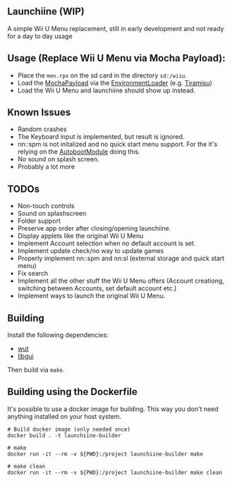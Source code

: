 ## Launchiine (WIP)

A simple Wii U Menu replacement, still in early development and not ready for a day to day usage

## Usage (Replace Wii U Menu via Mocha Payload):
- Place the `men.rpx` on the sd card in the directory `sd:/wiiu`.
- Load the [MochaPayload](https://github.com/wiiu-env/MochaPayload) via the [EnvironmentLoader](https://github.com/wiiu-env/EnvironmentLoader) (e.g. [Tiramisu](https://github.com/wiiu-env/Tiramisu))
- Load the Wii U Menu and launchiine should show up instead.

## Known Issues
- Random crashes
- The Keyboard input is implemented, but result is ignored.
- nn::spm is not initalized and no quick start menu support. For the it's relying on the [AutobootModule](https://github.com/wiiu-env/AutobootModule) doing this.
- No sound on splash screen.
- Probably a lot more

## TODOs
- Non-touch controls
- Sound on splashscreen
- Folder support
- Preserve app order after closing/opening launchiine.
- Display applets like the original Wii U Menu 
- Implement Account selection when no default account is set. 
- Implement update check/no way to update games
- Properly implement nn::spm and nn:sl (external storage and quick start menu)
- Fix search
- Implement all the other stuff the Wii U Menu offers (Account creationg, switching between Accounts, set default account etc.)
- Implement ways to launch the original Wii U Menu.

## Building
Install the following dependencies:
- [wut](https://github.com/devkitPro/wut)
- [libgui](https://github.com/wiiu-env/libgui)

Then build via `make`.

## Building using the Dockerfile

It's possible to use a docker image for building. This way you don't need anything installed on your host system.

```
# Build docker image (only needed once)
docker build . -t launchiine-builder

# make 
docker run -it --rm -v ${PWD}:/project launchiine-builder make

# make clean
docker run -it --rm -v ${PWD}:/project launchiine-builder make clean
```
